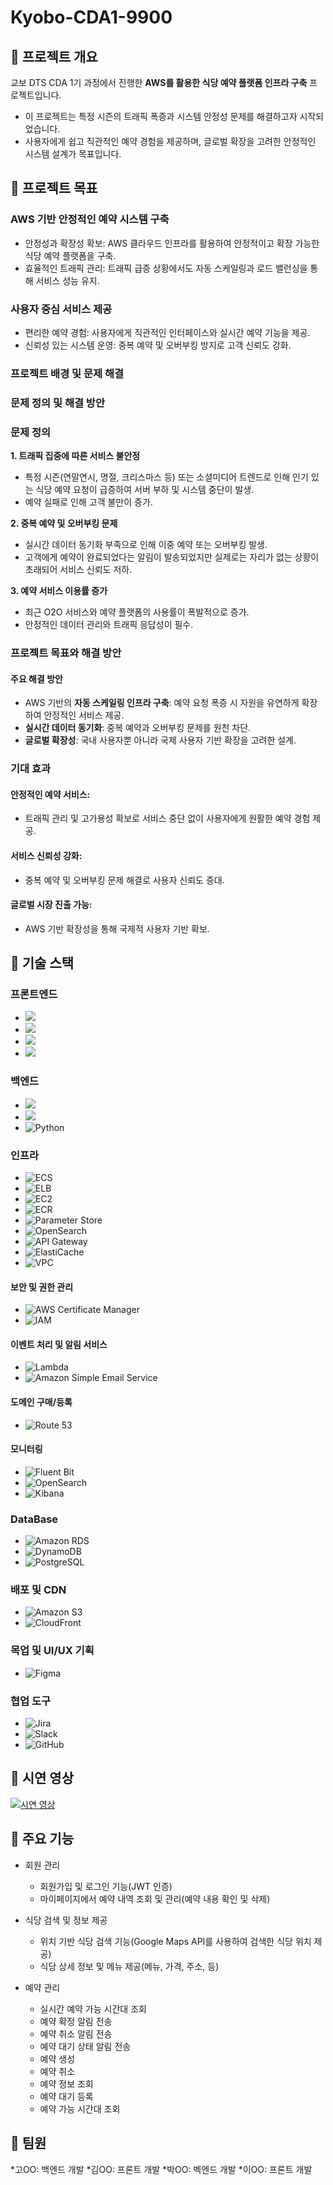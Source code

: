 # Kyobo-CDA1-9900
## 🎯 프로젝트 개요
교보 DTS CDA 1기 과정에서 진행한 **AWS를 활용한 식당 예약 플랫폼 인프라 구축** 프로젝트입니다.
* 이 프로젝트는 특정 시즌의 트래픽 폭증과 시스템 안정성 문제를 해결하고자 시작되었습니다.
* 사용자에게 쉽고 직관적인 예약 경험을 제공하며, 글로벌 확장을 고려한 안정적인 시스템 설계가 목표입니다.

## 🎯 프로젝트 목표
### AWS 기반 안정적인 예약 시스템 구축
* 안정성과 확장성 확보: AWS 클라우드 인프라를 활용하여 안정적이고 확장 가능한 식당 예약 플랫폼을 구축.
* 효율적인 트래픽 관리: 트래픽 급증 상황에서도 자동 스케일링과 로드 밸런싱을 통해 서비스 성능 유지.

### 사용자 중심 서비스 제공 
* 편리한 예약 경험: 사용자에게 직관적인 인터페이스와 실시간 예약 기능을 제공.
* 신뢰성 있는 시스템 운영: 중복 예약 및 오버부킹 방지로 고객 신뢰도 강화.


### 프로젝트 배경 및 문제 해결
### 문제 정의 및 해결 방안
### 문제 정의

**1. 트래픽 집중에 따른 서비스 불안정**
* 특정 시즌(연말연시, 명절, 크리스마스 등) 또는 소셜미디어 트렌드로 인해 인기 있는 식당 예약 요청이 급증하여 서버 부하 및 시스템 중단이 발생.
* 예약 실패로 인해 고객 불만이 증가.

**2. 중복 예약 및 오버부킹 문제**

* 실시간 데이터 동기화 부족으로 인해 이중 예약 또는 오버부킹 발생.
* 고객에게 예약이 완료되었다는 알림이 발송되었지만 실제로는 자리가 없는 상황이 초래되어 서비스 신뢰도 저하.

**3. 예약 서비스 이용률 증가**
- 최근 O2O 서비스와 예약 플랫폼의 사용률이 폭발적으로 증가.
- 안정적인 데이터 관리와 트래픽 응답성이 필수.

### 프로젝트 목표와 해결 방안

#### 주요 해결 방안
- AWS 기반의 **자동 스케일링 인프라 구축**: 예약 요청 폭증 시 자원을 유연하게 확장하여 안정적인 서비스 제공.
- **실시간 데이터 동기화**: 중복 예약과 오버부킹 문제를 원천 차단.
- **글로벌 확장성**: 국내 사용자뿐 아니라 국제 사용자 기반 확장을 고려한 설계.

### 기대 효과
#### 안정적인 예약 서비스:
* 트래픽 관리 및 고가용성 확보로 서비스 중단 없이 사용자에게 원활한 예약 경험 제공.
#### 서비스 신뢰성 강화:
* 중복 예약 및 오버부킹 문제 해결로 사용자 신뢰도 증대.
#### 글로벌 시장 진출 가능:
* AWS 기반 확장성을 통해 국제적 사용자 기반 확보.

## 🎯 기술 스택

### 프론트엔드
- <img src="https://img.shields.io/badge/React-61DAFB?style=flat-square&logo=React&logoColor=white"/> 
- <img src="https://img.shields.io/badge/JavaScript-ES6+-F7DF1E?style=flat-square&logo=JavaScript&logoColor=yellow"/>
- <img src="https://img.shields.io/badge/HTML5-E34F26?style=flat-square&logo=HTML5&logoColor=white"/>
- <img src="https://img.shields.io/badge/CSS3-1572B6?style=flat-square&logo=CSS3&logoColor=white"/> 

### 백엔드
- <img src="https://img.shields.io/badge/Java-007396?style=flat-square&logo=Java&logoColor=white"/> 
- <img src="https://img.shields.io/badge/Spring%20Boot-6DB33F?style=flat-square&logo=Spring%20Boot&logoColor=white"/>
- <img src="https://img.shields.io/badge/Python-3776AB?style=flat-square&logo=Python&logoColor=white" alt="Python">

### 인프라
- <img src="https://img.shields.io/badge/AWS%20ECS-FF9900?style=flat-square&logo=Amazon%20ECS&logoColor=white" alt="ECS">
- <img src="https://img.shields.io/badge/AWS%20ELB-FF9900?style=flat-square&logo=Amazon%20AWS&logoColor=white" alt="ELB">
- <img src="https://img.shields.io/badge/AWS%20EC2-FF9900?style=flat-square&logo=Amazon%20EC2&logoColor=white" alt="EC2">
- <img src="https://img.shields.io/badge/AWS%20ECR-FF9900?style=flat-square&logo=Amazon%20ECR&logoColor=white" alt="ECR">
- <img src="https://img.shields.io/badge/AWS%20SSM%20Parameter%20Store-007C89?style=flat-square&logo=Amazon%20AWS&logoColor=white" alt="Parameter Store">
- <img src="https://img.shields.io/badge/AWS%20OpenSearch-527FFF?style=flat-square&logo=Amazon%20OpenSearch&logoColor=white" alt="OpenSearch">
- <img src="https://img.shields.io/badge/AWS%20API%20Gateway-EF2D5E?style=flat-square&logo=Amazon%20AWS&logoColor=white" alt="API Gateway">
- <img src="https://img.shields.io/badge/AWS%20ElastiCache-527FFF?style=flat-square&logo=Amazon%20ElastiCache&logoColor=white" alt="ElastiCache">
- <img src="https://img.shields.io/badge/AWS%20VPC-232F3E?style=flat-square&logo=Amazon%20AWS&logoColor=white" alt="VPC">


#### 보안 및 권한 관리
- <img src="https://img.shields.io/badge/AWS%20Certificate%20Manager-FF4C4C?style=flat-square&logo=Amazon%20AWS&logoColor=white" alt="AWS Certificate Manager">
- <img src="https://img.shields.io/badge/IAM-232F3E?style=flat-square&logo=Amazon%20AWS&logoColor=white" alt="IAM">

#### 이벤트 처리 및 알림 서비스
- <img src="https://img.shields.io/badge/AWS%20Lambda-FF9900?style=flat-square&logo=AWS%20Lambda&logoColor=white" alt="Lambda">
- <img src="https://img.shields.io/badge/Amazon%20SES-FF4C4C?style=flat-square&logo=Amazon%20AWS&logoColor=white" alt="Amazon Simple Email Service">

#### 도메인 구매/등록
- <img src="https://img.shields.io/badge/Route%2053-527FFF?style=flat-square&logo=Amazon%20AWS&logoColor=white" alt="Route 53">

#### 모니터링
- <img src="https://img.shields.io/badge/Fluent%20Bit-00C0A3?style=flat-square&logo=Fluent%20Bit&logoColor=white" alt="Fluent Bit">
- <img src="https://img.shields.io/badge/OpenSearch-3366CC?style=flat-square&logo=Elasticsearch&logoColor=white" alt="OpenSearch">
- <img src="https://img.shields.io/badge/Kibana-005571?style=flat-square&logo=Kibana&logoColor=white" alt="Kibana">

### DataBase
- <img src="https://img.shields.io/badge/Amazon%20RDS-527FFF?style=flat-square&logo=Amazon%20RDS&logoColor=white" alt="Amazon RDS">
- <img src="https://img.shields.io/badge/DynamoDB-4053D6?style=flat-square&logo=Amazon%20DynamoDB&logoColor=white" alt="DynamoDB">
- <img src="https://img.shields.io/badge/PostgreSQL-336791?style=flat-square&logo=PostgreSQL&logoColor=white" alt="PostgreSQL">



### 배포 및 CDN
- <img src="https://img.shields.io/badge/Amazon%20S3-569A31?style=flat-square&logo=Amazon%20S3&logoColor=white" alt="Amazon S3">
- <img src="https://img.shields.io/badge/CloudFront-527FFF?style=flat-square&logo=Amazon%20CloudFront&logoColor=white" alt="CloudFront">




### 목업 및 UI/UX 기획
- <img src="https://img.shields.io/badge/Figma-F24E1E?style=flat-square&logo=Figma&logoColor=white" alt="Figma">



### 협업 도구
- <img src="https://img.shields.io/badge/Jira-0052CC?style=flat-square&logo=Jira&logoColor=white" alt="Jira">
- <img src="https://img.shields.io/badge/Slack-4A154B?style=flat-square&logo=Slack&logoColor=white" alt="Slack">
- <img src="https://img.shields.io/badge/GitHub-181717?style=flat-square&logo=GitHub&logoColor=white" alt="GitHub">


## 🎯 시연 영상

[![시연 영상](https://img.youtube.com/vi/FBUFNmD7Cwc/0.jpg)](https://youtu.be/FBUFNmD7Cwc)



## 🎯 주요 기능
* 회원 관리
  * 회원가입 및 로그인 기능(JWT 인증)
  * 마이페이지에서 예약 내역 조회 및 관리(예약 내용 확인 및 삭제)
 
* 식당 검색 및 정보 제공
  * 위치 기반 식당 검색 기능(Google Maps API를 사용하여 검색한 식당 위치 제공)  
  * 식당 상세 정보 및 메뉴 제공(메뉴, 가격, 주소, 등)

* 예약 관리
  * 실시간 예약 가능 시간대 조회
  * 예약 확정 알림 전송
  * 예약 취소 알림 전송
  * 예약 대기 상태 알림 전송
  * 예약 생성
  * 예약 취소
  * 예약 정보 조회
  * 예약 대기 등록
  * 예약 가능 시간대 조회

## 🎯 팀원
*고OO: 백엔드 개발
*김OO: 프론트 개발
*박OO: 벡엔드 개발
*이OO: 프론트 개발


 




 



   

